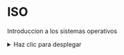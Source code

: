 # ISO
Introduccion a los sistemas operativos
<details>
  <summary>Haz clic para desplegar</summary>

  ### Contenido oculto

  - Este texto aparece al hacer clic.
  - Podés incluir listas, imágenes, código, lo que quieras.
  - Incluso **formato Markdown** dentro del bloque.

  ```bash
  echo "¡Hola desde el desplegable!"
</details>

